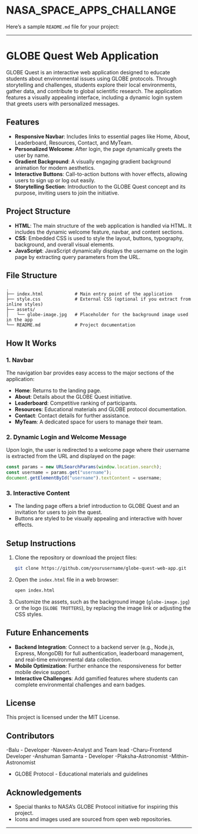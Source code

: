 
# NASA_SPACE_APPS_CHALLANGE
Here’s a sample `README.md` file for your project:

---

# GLOBE Quest Web Application

GLOBE Quest is an interactive web application designed to educate students about environmental issues using GLOBE protocols. Through storytelling and challenges, students explore their local environments, gather data, and contribute to global scientific research. The application features a visually appealing interface, including a dynamic login system that greets users with personalized messages.

## Features

- **Responsive Navbar**: Includes links to essential pages like Home, About, Leaderboard, Resources, Contact, and MyTeam.
- **Personalized Welcome**: After login, the page dynamically greets the user by name.
- **Gradient Background**: A visually engaging gradient background animation for modern aesthetics.
- **Interactive Buttons**: Call-to-action buttons with hover effects, allowing users to sign up or log out easily.
- **Storytelling Section**: Introduction to the GLOBE Quest concept and its purpose, inviting users to join the initiative.

## Project Structure

- **HTML**: The main structure of the web application is handled via HTML. It includes the dynamic welcome feature, navbar, and content sections.
- **CSS**: Embedded CSS is used to style the layout, buttons, typography, background, and overall visual elements.
- **JavaScript**: JavaScript dynamically displays the username on the login page by extracting query parameters from the URL.

## File Structure

```
.
├── index.html            # Main entry point of the application
├── style.css             # External CSS (optional if you extract from inline styles)
├── assets/
│   └── globe-image.jpg   # Placeholder for the background image used in the app
└── README.md             # Project documentation
```

## How It Works

### 1. Navbar

The navigation bar provides easy access to the major sections of the application:
- **Home**: Returns to the landing page.
- **About**: Details about the GLOBE Quest initiative.
- **Leaderboard**: Competitive ranking of participants.
- **Resources**: Educational materials and GLOBE protocol documentation.
- **Contact**: Contact details for further assistance.
- **MyTeam**: A dedicated space for users to manage their team.

### 2. Dynamic Login and Welcome Message

Upon login, the user is redirected to a welcome page where their username is extracted from the URL and displayed on the page:
```js
const params = new URLSearchParams(window.location.search);
const username = params.get("username");
document.getElementById("username").textContent = username;
```

### 3. Interactive Content

- The landing page offers a brief introduction to GLOBE Quest and an invitation for users to join the quest.
- Buttons are styled to be visually appealing and interactive with hover effects.

## Setup Instructions

1. Clone the repository or download the project files:
   ```bash
   git clone https://github.com/yourusername/globe-quest-web-app.git
   ```

2. Open the `index.html` file in a web browser:
   ```bash
   open index.html
   ```

3. Customize the assets, such as the background image (`globe-image.jpg`) or the logo (`GLOBE TROTTERS`), by replacing the image link or adjusting the CSS styles.

## Future Enhancements

- **Backend Integration**: Connect to a backend server (e.g., Node.js, Express, MongoDB) for full authentication, leaderboard management, and real-time environmental data collection.
- **Mobile Optimization**: Further enhance the responsiveness for better mobile device support.
- **Interactive Challenges**: Add gamified features where students can complete environmental challenges and earn badges.

## License

This project is licensed under the MIT License.

## Contributors


-Balu - Developer
-Naveen-Analyst and Team lead
-Charu-Frontend Developer
-Anshuman Samanta - Developer
-Plaksha-Astronomist
-Mithin-Astronomist
- GLOBE Protocol - Educational materials and guidelines

## Acknowledgements

- Special thanks to NASA’s GLOBE Protocol initiative for inspiring this project.
- Icons and images used are sourced from open web repositories.

---

